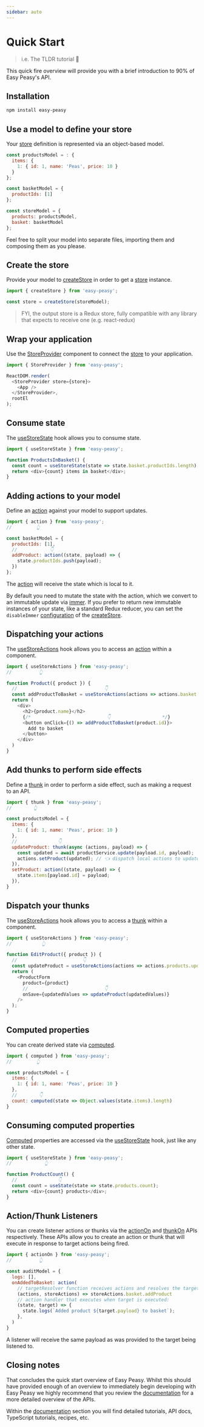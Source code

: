 ```yaml
---
sidebar: auto
---
```


# Quick Start

> i.e. The TLDR tutorial 🚀

This quick fire overview will provide you with a brief introduction to 90% of Easy Peasy's API.

## Installation

```bash
npm install easy-peasy
```

## Use a model to define your store

Your [store](/docs/api/store) definition is represented via an object-based model.

```javascript
const productsModel = : {
  items: {
    1: { id: 1, name: 'Peas', price: 10 }
  }
};

const basketModel = {
  productIds: [1]
};

const storeModel = {
  products: productsModel,
  basket: basketModel
};
```

Feel free to split your model into separate files, importing them and composing them as you please.

## Create the store

Provide your model to [createStore](/docs/api/create-store) in order to get a [store](/docs/api/store) instance.

```javascript
import { createStore } from 'easy-peasy';

const store = createStore(storeModel);
```

> FYI, the output store is a Redux store, fully compatible with any library that expects to receive one (e.g. react-redux)

## Wrap your application

Use the [StoreProvider](/docs/api/store-provider) component to connect the [store](/docs/api/store) to your application.

```javascript
import { StoreProvider } from 'easy-peasy';

ReactDOM.render(
  <StoreProvider store={store}>
    <App />
  </StoreProvider>,
  rootEl
);
```

## Consume state

The [useStoreState](/docs/api/use-store-state) hook allows you to consume state.

```javascript
import { useStoreState } from 'easy-peasy';

function ProductsInBasket() {
  const count = useStoreState(state => state.basket.productIds.length);
  return <div>{count} items in basket</div>;
}
```

## Adding actions to your model

Define an [action](/docs/api/action) against your model to support updates.

```javascript
import { action } from 'easy-peasy';
//         👆

const basketModel = {
  productIds: [1],
  //            👇
  addProduct: action((state, payload) => {
    state.productIds.push(payload);
  })
};
```

The [action](/docs/api/action) will receive the state which is local to it.

By default you need to mutate the state with the action, which we convert to an immutable update via [immer](https://github.com/immerjs/immer). If you prefer to return new immutable instances of your state, like a standard Redux reducer, you can set the `disableImmer` [configuration](/docs/api/store-config) of the [createStore](/docs/api/create-store).

## Dispatching your actions

The [useStoreActions](/docs/api/use-store-actions) hook allows you to access an [action](/docs/api/action) within a component.

```javascript
import { useStoreActions } from 'easy-peasy';
//          👆

function Product({ product }) {
  //                                👇
  const addProductToBasket = useStoreActions(actions => actions.basket.addProduct);
  return (
    <div>
      <h2>{product.name}</h2>
      {/*                            👇                   */}
      <button onClick={() => addProductToBasket(product.id)}>
        Add to basket
      </button>
    </div>
  )
}
```

## Add thunks to perform side effects

Define a [thunk](/docs/api/thunk) in order to perform a side effect, such as making a request to an API.

```javascript
import { thunk } from 'easy-peasy';
//        👆

const productsModel = {
  items: {
    1: { id: 1, name: 'Peas', price: 10 }
  },
  //               👇
  updateProduct: thunk(async (actions, payload) => {
    const updated = await productService.update(payload.id, payload);
    actions.setProduct(updated); // 👈 dispatch local actions to update state
  }),
  setProduct: action((state, payload) => {
    state.items[payload.id] = payload;
  }),
}
```

## Dispatch your thunks

The [useStoreActions](/docs/api/use-store-actions) hook allows you to access a [thunk](/docs/api/action) within a component.

```javascript
import { useStoreActions } from 'easy-peasy';
//           👆

function EditProduct({ product }) {
  //                        👇
  const updateProduct = useStoreActions(actions => actions.products.updateProduct);
  return (
    <ProductForm
      product={product}
      //                            👇
      onSave={updatedValues => updateProduct(updatedValues)}
    />
  );
}
```

## Computed properties

You can create derived state via [computed](/docs/api/computed).

```javascript
import { computed } from 'easy-peasy';
//         👆

const productsModel = {
  items: {
    1: { id: 1, name: 'Peas', price: 10 }
  },
  //        👇
  count: computed(state => Object.values(state.items).length)
}
```

## Consuming computed properties

[Computed](/docs/api/computed) properties are accessed via the [useStoreState](/docs/api/use-store-state) hook, just like any other state.

```javascript
import { useStoreState } from 'easy-peasy';
//            👆

function ProductCount() {
  //               👇
  const count = useState(state => state.products.count);
  return <div>{count} products</div>;
}
```

## Action/Thunk Listeners

You can create listener actions or thunks via the [actionOn](/docs/api/action-on) and [thunkOn](/docs/api/thunk-on) APIs respectively. These APIs allow you to create an action or thunk that will execute in response to target actions being fired.

```javascript
import { actionOn } from 'easy-peasy';
//          👆

const auditModel = {
  logs: [],
  onAddedToBasket: action(
    // targetResolver function receives actions and resolves the targets:
    (actions, storeActions) => storeActions.basket.addProduct
    // action handler that executes when target is executed:
    (state, target) => {
      state.logs(`Added product ${target.payload} to basket`);
    },
  )
}
```

A listener will receive the same payload as was provided to the target being listened to.

## Closing notes

That concludes the quick start overview of Easy Peasy. Whilst this should have provided enough of an overview to immediately begin developing with Easy Peasy we highly recommend that you review the [documentation](/docs/introduction) for a more detailed overview of the APIs.

Within the [documentation](/docs/introduction) section you will find detailed tutorials, API docs, TypeScript tutorials, recipes, etc.

